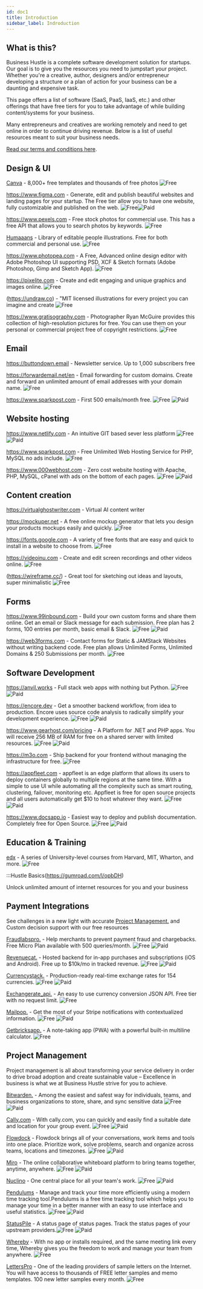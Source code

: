 ```yaml
---
id: doc1
title: Introduction
sidebar_label: Indroduction
---
```


## What is this?

Business Hustle is a complete software development solution for startups. Our goal is to give you the resources you need to jumpstart your project.
Whether you're a creative, author, designers and/or entrepreneur developing a structure or a plan of action for your business can be a daunting and expensive task.

This page offers a list of software (SaaS, PaaS, IaaS, etc.) and other offerings that have free tiers for you to take advantage of while building content/systems for your business.

Many entrepreneurs and creatives are working remotely and need to get online in order to continue driving revenue. Below is a list of useful resources meant to suit your business needs.
 
[Read our terms and conditions here](https://github.github.com/gfm/).

## Design & UI

[Canva](https://www.canva.com) - 8,000+ free templates and thousands of free photos ![Free](https://img.shields.io/badge/-Free-brightgreen)

https://www.figma.com - Generate, edit and publish beautiful websites and landing pages for your startup. The Free tier allow you to have one website, fully customizable and published on the web. ![Free](https://img.shields.io/badge/-Free-brightgreen)![Paid](https://img.shields.io/badge/-Paid-blue)

https://www.pexels.com - Free stock photos for commercial use. This has a free API that allows you to search photos by keywords. ![Free](https://img.shields.io/badge/-Free-brightgreen)

[Humaaans](https://www.humaaans.com/) - Library of editable people illustrations. Free for both commercial and personal use. ![Free](https://img.shields.io/badge/-Free-brightgreen)

https://www.photopea.com - A Free, Advanced online design editor with Adobe Photoshop UI supporting PSD, XCF & Sketch formats (Adobe Photoshop, Gimp and Sketch App). ![Free](https://img.shields.io/badge/-Free-brightgreen)

https://pixelite.com - Create and edit engaging and unique graphics and images online. ![Free](https://img.shields.io/badge/-Free-brightgreen)

(https://undraw.co) - "MIT licensed illustrations for every project you can imagine and create ![Free](https://img.shields.io/badge/-Free-brightgreen)

https://www.gratisography.com - Photographer Ryan McGuire provides this collection of high-resolution pictures for free. You can use them on your personal or commercial project free of copyright restrictions. ![Free](https://img.shields.io/badge/-Free-brightgreen)





## Email

https://buttondown.email - Newsletter service. Up to 1,000 subscribers free

https://forwardemail.net/en - Email forwarding for custom domains. Create and forward an unlimited amount of email addresses with your domain name. ![Free](https://img.shields.io/badge/-Free-brightgreen)

https://www.sparkpost.com - First 500 emails/month free. ![Free](https://img.shields.io/badge/-Free-brightgreen) ![Paid](https://img.shields.io/badge/-Paid-blue)

## Website hosting 

https://www.netlify.com - An intuitive GIT based sever less platform ![Free](https://img.shields.io/badge/-Free-brightgreen) ![Paid](https://img.shields.io/badge/-Paid-blue)

https://www.sparkpost.com - Free Unlimited Web Hosting Service for PHP, MySQL no ads include. ![Free](https://img.shields.io/badge/-Free-brightgreen)

https://www.000webhost.com - Zero cost website hosting with Apache, PHP, MySQL, cPanel with ads on the bottom of each pages. ![Free](https://img.shields.io/badge/-Free-brightgreen) ![Paid](https://img.shields.io/badge/-Paid-blue)

## Content  creation 

https://virtualghostwriter.com - Virtual AI content writer 

https://mockuper.net - A free online mockup generator that lets you design your products mockups easily and quickly. ![Free](https://img.shields.io/badge/-Free-brightgreen)

https://fonts.google.com - A variety of free fonts that are easy and quick to install in a website to choose from. ![Free](https://img.shields.io/badge/-Free-brightgreen)

https://videoinu.com - Create and edit screen recordings and other videos online. ![Free](https://img.shields.io/badge/-Free-brightgreen)

(https://wireframe.cc/) - Great tool for sketching out ideas and layouts, super minimalistic ![Free](https://img.shields.io/badge/-Free-brightgreen)

## Forms

https://www.99inbound.com - Build your own custom forms and share them online. Get an email or Slack message for each submission. Free plan has 2 forms, 100 entries per month, basic email & Slack. ![Free](https://img.shields.io/badge/-Free-brightgreen) ![Paid](https://img.shields.io/badge/-Paid-blue)

https://web3forms.com - Contact forms for Static & JAMStack Websites without writing backend code. Free plan allows Unlimited Forms, Unlimited Domains & 250 Submissions per month. ![Free](https://img.shields.io/badge/-Free-brightgreen)

## Software Development 

https://anvil.works - Full stack web apps with nothing but Python. ![Free](https://img.shields.io/badge/-Free-brightgreen) ![Paid](https://img.shields.io/badge/-Paid-blue)

https://encore.dev - Get a smoother backend workflow, from idea to production. Encore uses source code analysis to radically simplify your development experience.  ![Free](https://img.shields.io/badge/-Free-brightgreen) ![Paid](https://img.shields.io/badge/-Paid-blue)

https://www.gearhost.com/pricing - A Platform for .NET and PHP apps. You will receive 256 MB of RAM for free on a shared server with limited resources.  ![Free](https://img.shields.io/badge/-Free-brightgreen) ![Paid](https://img.shields.io/badge/-Paid-blue)

https://m3o.com - Ship backend for your frontend without managing the infrastructure for free.  ![Free](https://img.shields.io/badge/-Free-brightgreen)

https://appfleet.com - appfleet is an edge platform that allows its users to deploy containers globally to multiple regions at the same time. With a simple to use UI while automating all the complexity such as smart routing, clustering, failover, monitoring etc. Appfleet is free for open source projects and all users automatically get $10 to host whatever they want.  ![Free](https://img.shields.io/badge/-Free-brightgreen) ![Paid](https://img.shields.io/badge/-Paid-blue)

https://www.docsapp.io - Easiest way to deploy and publish documentation. Completely free for Open Source.  ![Free](https://img.shields.io/badge/-Free-brightgreen) ![Paid](https://img.shields.io/badge/-Paid-blue)

## Education & Training

[edx](https://www.edx.org/) - A series of University-level courses from Harvard, MIT, Wharton, and more. ![Free](https://img.shields.io/badge/-Free-brightgreen)


:::Hustle Basics(https://gumroad.com/l/opbDH)

Unlock unlimited amount of internet resources for you and your business

## Payment Integrations 

See challenges in a new light with accurate [Project Management.](doc3.md) and Custom decision support with our free resources 

[Fraudlabspro.](https://www.fraudlabspro.com/) - Help merchants to prevent payment fraud and chargebacks. Free Micro Plan available with 500 queries/month. ![Free](https://img.shields.io/badge/-Free-brightgreen) ![Paid](https://img.shields.io/badge/-Paid-blue)

[Revenuecat.](https://www.revenuecat.com/) - Hosted backend for in-app purchases and subscriptions (iOS and Android). Free up to $10k/mo in tracked revenue. ![Free](https://img.shields.io/badge/-Free-brightgreen) ![Paid](https://img.shields.io/badge/-Paid-blue)

[Currencystack.](https://currencystack.io/) - Production-ready real-time exchange rates for 154 currencies. ![Free](https://img.shields.io/badge/-Free-brightgreen) ![Paid](https://img.shields.io/badge/-Paid-blue)

[Exchangerate_api.](https://www.exchangerate-api.com/) - An easy to use currency conversion JSON API. Free tier with no request limit. ![Free](https://img.shields.io/badge/-Free-brightgreen)

[Mailpop.](https://mailpop.in/) - Get the most of your Stripe notifications with contextualized information. ![Free](https://img.shields.io/badge/-Free-brightgreen) ![Paid](https://img.shields.io/badge/-Paid-blue)

[Getbricksapp.](https://free.getbricks.app/) - A note-taking app (PWA) with a powerful built-in multiline calculator. ![Free](https://img.shields.io/badge/-Free-brightgreen) 

## Project Management 

Project management is all about transforming your service delivery in order to drive broad adoption and create sustainable value – Excellence in business is what we at Business Hustle strive for you to achieve. 

[Bitwarden.](https://bitwarden.com/) - Among the easiest and safest way for individuals, teams, and business organizations to store, share, and sync sensitive data ![Free](https://img.shields.io/badge/-Free-brightgreen) ![Paid](https://img.shields.io/badge/-Paid-blue)

[Cally.com](https://cally.com/) - With cally.com, you can quickly and easily find a suitable date and location for your group event. ![Free](https://img.shields.io/badge/-Free-brightgreen) ![Paid](https://img.shields.io/badge/-Paid-blue)

[Flowdock](https://www.flowdock.com) - Flowdock brings all of your conversations, work items and tools into one place. Prioritize work, solve problems, search and organize across teams, locations and timezones. ![Free](https://img.shields.io/badge/-Free-brightgreen) ![Paid](https://img.shields.io/badge/-Paid-blue)

[Miro](https://miro.com/) - The online collaborative whiteboard platform to bring teams together, anytime, anywhere. ![Free](https://img.shields.io/badge/-Free-brightgreen) ![Paid](https://img.shields.io/badge/-Paid-blue)

[Nuclino](https://www.nuclino.com/) - One central place for all your team's work. ![Free](https://img.shields.io/badge/-Free-brightgreen) ![Paid](https://img.shields.io/badge/-Paid-blue)

[Pendulums](https://pendulums.io/) - Manage and track your time more efficiently using a modern time tracking tool.Pendulums is a free time tracking tool which helps you to manage your time in a better manner with an easy to use interface and useful statistics. ![Free](https://img.shields.io/badge/-Free-brightgreen) ![Paid](https://img.shields.io/badge/-Paid-blue)

[StatusPile](https://www.statuspile.com/) - A status page of status pages. Track the status pages of your upstream providers.![Free](https://img.shields.io/badge/-Free-brightgreen) ![Paid](https://img.shields.io/badge/-Paid-blue)

[Whereby](https://whereby.com) - With no app or installs required, and the same meeting link every time, Whereby gives you the freedom to work and manage your team from anywhere. ![Free](https://img.shields.io/badge/-Free-brightgreen)

[LettersPro](https://www.letterspro.com) - One of the leading providers of sample letters on the Internet. You will have access to thousands of FREE letter samples and memo templates. 100 new letter samples every month. ![Free](https://img.shields.io/badge/-Free-brightgreen)
